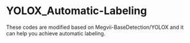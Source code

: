 # YOLOX_Automatic-Labeling
These codes are modified based on Megvii-BaseDetection/YOLOX and it can help you achieve automatic labeling.
